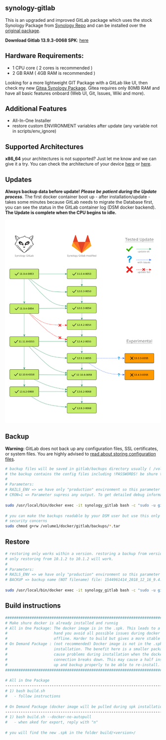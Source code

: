 ## synology-gitlab

This is an upgraded and improved GitLab package which uses the stock Synology Package from [Synology Repo](https://www.synology.com/de-de/dsm/packages/Docker-GitLab) and can be installed over the [original package](https://archive.synology.com/download/Package/Docker-GitLab).

**Download Gitlab 13.9.3-0068 SPK**: [here](https://github.com/jboxberger/synology-gitlab/releases)

## Hardware Requirements:
- 1 CPU core ( 2 cores is recommended )
- 2 GB RAM ( 4GB RAM is recommended )

Looking for a more lightweight GIT Package with a GitLab like UI, then check my new [Gitea Synology Package](https://github.com/jboxberger/synology-gitea-jboxberger). Gitea requires only 80MB RAM and have all basic features onboard (Web UI, Git, Issues, Wiki and more).

## Additional Features
- All-In-One Installer
- restore custom ENVIRONMENT variables after update (any variable not in scripts/env_ignore)

## Supported Architectures
**x86_64** your architectures is not supported? Just let me know and we can give it a try.
You can check the architecture of your device [here](https://github.com/SynoCommunity/spksrc/wiki/Architecture-per-Synology-model)
or [here](https://www.synology.com/en-us/knowledgebase/DSM/tutorial/General/What_kind_of_CPU_does_my_NAS_have).

## Updates
**Always backup data before update! _Please be patient during the Update process_**.
The first docker container boot up - after installation/update - takes some minutes because GitLab needs to migrate the
Database first, you can see the status in the GitLab container log (DSM docker backend). __**The Update is complete when the CPU begins to idle.**__

![alt text](update-graph/update-graph.png "Update Graph")

## Backup
**Warning:**
GitLab does not back up any configuration files, SSL certificates, or system files. You are highly advised to [read about storing configuration files](https://docs.gitlab.com/ee/raketasks/backup_restore.html#storing-configuration-files).

```bash
# backup files will be saved in gitlab/backups directory usually ( /volume1/docker/gitlab/gitlab/backups )
# the backup contains the config files including !PASSWORDS! be shure to keep them in an safe place!
#
# Parameters:
# RAILS_ENV => we have only "production" environment so this parameter is pretty static
# CRON=1 => Parameter supress any output. To get detailed debug information remove the parameter from command ( CRON=0 will not work )

sudo /usr/local/bin/docker exec -it synology_gitlab bash -c "sudo -u git -H bundle exec rake gitlab:backup:create RAILS_ENV=production CRON=1"

# you can make the backups readable by your DSM user but use this only when you know what you're doing and do not have any
# security concerns
sudo chmod g+rw /volume1/docker/gitlab/backups/*.tar
```

## Restore
```bash
# restoring only works within a version. restoring a backup from version 10.1.2 to 10.1.1 or from 10.1.1 to 10.1.2 will NOT work
# only restoring from 10.1.2 to 10.1.2 will work.
#
# Parameters:
# RAILS_ENV => we have only "production" environment so this parameter is pretty static
# BACKUP => backup name (NOT filename) file: 1544961414_2018_12_16_9.4.4_gitlab_backup.tar => backup_name: 1544961414_2018_12_16_9.4.4

sudo /usr/local/bin/docker exec -it synology_gitlab bash -c "sudo -u git -H bundle exec rake gitlab:backup:restore RAILS_ENV=production BACKUP=1544961414_2018_12_16_9.4.4"
```

## Build instructions
```bash
################################################################################################################
# Make shure docker is already installed and runnig
# All in One Package: The docker image is in the .spk. This leads to a much bigger .spk file but on the other
#                     hand you avoid all possible issues during docker pull and this package could be installed
#                     offline. Harder to build but gives a more stable update process.
# On Demand Package : (not recommended) Docker image is not in the .spk file and will be pulled during spk
#                     installation. The benefit here is a smaller package size and easy to build .spk - May
#                     cause problems during installation when the docker image pull is not working properly or
#                     connection breaks down. This may cause a half installed Package which should be cleaned
#                     up and backup properly to be able to re-install.
################################################################################################################

# All in One Package
----------------------------------------------------------------------------------------------------------------
# 1) bash build.sh
#   - follow instructions

# On Demand Package (docker image will be pulled during spk installation)
----------------------------------------------------------------------------------------------------------------
# 1) bash build.sh --docker-no-autopull
#   - when aked for export, reply with "n"

# you will find the new .spk in the folder build/<version>/
```
